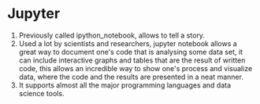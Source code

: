 # Jupyter
1. Previously called ipython_notebook, allows to tell a story.
2. Used a lot by scientists and researchers, jupyter notebook allows a great way to document one's code that is analysing some data set, it can include interactive graphs and tables that are the result of written code, this allows an incredible way to show one's process and visualize data, where the code and the results are presented in a neat manner.
3. It supports almost all the major programming languages and data science tools.